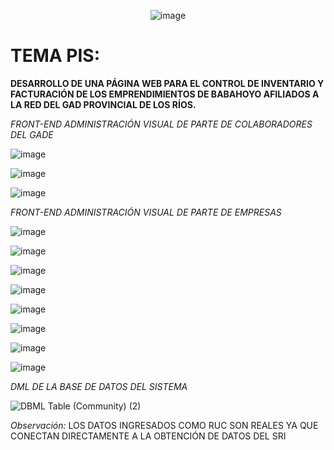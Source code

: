 <center style="text-align: center">

![image](https://github.com/carloscolchinec/pis-istb232/assets/75394232/d0c3355a-c3a4-43b0-a587-01b2131d88fc)

</center>


# TEMA PIS: 
**DESARROLLO DE UNA PÁGINA WEB PARA EL CONTROL DE INVENTARIO Y FACTURACIÓN DE LOS EMPRENDIMIENTOS DE BABAHOYO AFILIADOS A LA RED DEL GAD PROVINCIAL DE LOS RÍOS.**

*FRONT-END ADMINISTRACIÓN VISUAL DE PARTE DE COLABORADORES DEL GADE*

![image](https://github.com/carloscolchinec/pis-istb232/assets/75394232/70ffbeee-e20b-46d3-b878-5807ba8ae915)

![image](https://github.com/carloscolchinec/pis-istb232/assets/75394232/580bd520-096e-4625-94ff-3e038dede63c)

![image](https://github.com/carloscolchinec/pis-istb232/assets/75394232/15180366-f5e9-441f-b284-076c6c52fb4d)


*FRONT-END ADMINISTRACIÓN VISUAL DE PARTE DE EMPRESAS*

![image](https://github.com/carloscolchinec/pis-istb232/assets/75394232/053ac403-3705-47d8-aa81-d8becf45775b)

![image](https://github.com/carloscolchinec/pis-istb232/assets/75394232/625ee5af-0c2b-4cc6-b039-3fb62c4ce244)

![image](https://github.com/carloscolchinec/pis-istb232/assets/75394232/e3c8896c-c59a-4bdb-80d6-c94fcccd014c)

![image](https://github.com/carloscolchinec/pis-istb232/assets/75394232/bd98e85e-93b7-4937-bdbf-e2860e5d81f3)

![image](https://github.com/carloscolchinec/pis-istb232/assets/75394232/68387c08-c042-4f38-b181-dd669b6a88a3)

![image](https://github.com/carloscolchinec/pis-istb232/assets/75394232/4fcfcc31-6989-4f2b-9dc3-43e487eb4faf)

![image](https://github.com/carloscolchinec/pis-istb232/assets/75394232/7254c2f3-7905-4333-bc59-ecb14d2b086e)

![image](https://github.com/carloscolchinec/pis-istb232/assets/75394232/c228983d-7b6f-44a3-97de-cfe788e2ce55)

*DML DE LA BASE DE DATOS DEL SISTEMA*

![DBML Table (Community) (2)](https://github.com/carloscolchinec/pis-istb232/assets/75394232/be0317b4-19b4-4d22-bb2e-5cf0a2e63389)



*Observación:* LOS DATOS INGRESADOS COMO RUC SON REALES YA QUE CONECTAN DIRECTAMENTE A LA OBTENCIÓN DE DATOS DEL SRI





